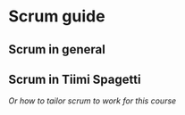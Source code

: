 # Scrum guide

## Scrum in general

## Scrum in Tiimi Spagetti

*Or how to tailor scrum to work for this course*